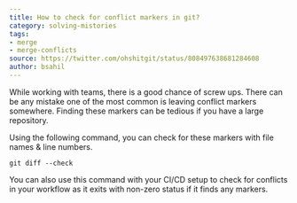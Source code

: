 ```yaml
---
title: How to check for conflict markers in git?
category: solving-mistories
tags:
- merge
- merge-conflicts
source: https://twitter.com/ohshitgit/status/808497638681284608
author: bsahil
---
```


While working with teams, there is a good chance of screw ups. There can be any mistake one of the most common is leaving conflict markers somewhere. Finding these markers can be tedious if you have a large repository.

Using the following command, you can check for these markers with file names & line numbers.

```shell
git diff --check
```

You can also use this command with your CI/CD setup to check for conflicts in your workflow as it exits with non-zero status if it finds any markers.
